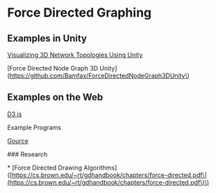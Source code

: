 # Force Directed Graphing





## Examples in Unity

[Visualizing 3D Network Topologies Using Unity](http://collaboradev.com/2014/03/12/visualizing-3d-network-topologies-using-unity/)

[Force Directed Node Graph 3D Unity](https://github.com/Bamfax/ForceDirectedNodeGraph3DUnity\)

## Examples on the Web

[D3.js](https://bl.ocks.org/mbostock/4062045)

Example Programs

[Gource](http://gource.io/)



\#\#\# Research

\* \[Force Directed Drawing Algorithms\]\([https://cs.brown.edu/~rt/gdhandbook/chapters/force-directed.pdf\](https://cs.brown.edu/~rt/gdhandbook/chapters/force-directed.pdf\)\)

